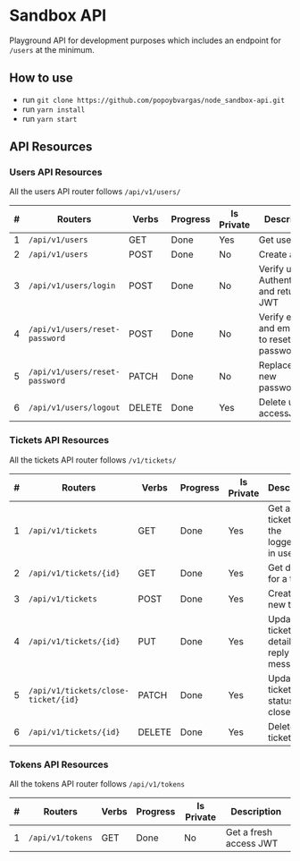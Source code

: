 # Sandbox API

Playground API for development purposes which includes an endpoint for `/users` at the minimum.

## How to use

- run `git clone https://github.com/popoybvargas/node_sandbox-api.git`
- run `yarn install`
- run `yarn start`

## API Resources

### Users API Resources

All the users API router follows `/api/v1/users/`

| #   | Routers                        | Verbs  | Progress | Is Private | Description                                      |
| --- | ------------------------------ | ------ | -------- | ---------- | ------------------------------------------------ |
| 1   | `/api/v1/users`                | GET    | Done     | Yes        | Get user Info                                    |
| 2   | `/api/v1/users`                | POST   | Done     | No         | Create a user                                    |
| 3   | `/api/v1/users/login`          | POST   | Done     | No         | Verify user Authentication and return JWT        |
| 4   | `/api/v1/users/reset-password` | POST   | Done     | No         | Verify email and email pin to reset the password |
| 5   | `/api/v1/users/reset-password` | PATCH  | Done     | No         | Replace with new password                        |
| 6   | `/api/v1/users/logout`         | DELETE | Done     | Yes        | Delete user accessJWT                            |

### Tickets API Resources

All the tickets API router follows `/v1/tickets/`

| #   | Routers                             | Verbs  | Progress | Is Private | Description                                |
| --- | ----------------------------------- | ------ | -------- | ---------- | ------------------------------------------ |
| 1   | `/api/v1/tickets`                   | GET    | Done     | Yes        | Get all tickets for the logged-in in user  |
| 2   | `/api/v1/tickets/{id}`              | GET    | Done     | Yes        | Get details for a ticket                   |
| 3   | `/api/v1/tickets`                   | POST   | Done     | Yes        | Create a new ticket                        |
| 4   | `/api/v1/tickets/{id}`              | PUT    | Done     | Yes        | Update ticket details ie. reply message    |
| 5   | `/api/v1/tickets/close-ticket/{id}` | PATCH  | Done     | Yes        | Update ticket status to close              |
| 6   | `/api/v1/tickets/{id}`              | DELETE | Done     | Yes        | Delete a ticket                            |

### Tokens API Resources

All the tokens API router follows `/api/v1/tokens`

| #   | Routers          | Verbs | Progress | Is Private | Description            |
| --- | ---------------- | ----- | -------- | ---------- | ---------------------- |
| 1   | `/api/v1/tokens` | GET   | Done     | No         | Get a fresh access JWT |
